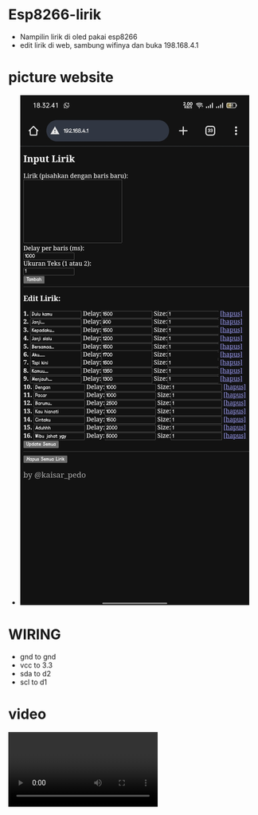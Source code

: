 # Esp8266-lirik

* Nampilin lirik di oled pakai esp8266
* edit lirik di web, sambung wifinya dan buka 198.168.4.1

# picture website 

*  ![foto](Screenshot_2025-08-18-18-32-42-39_40deb401b9ffe8e1df2f1cc5ba480b12.jpg)

# WIRING 

* gnd to gnd
* vcc to 3.3  
* sda to d2
* scl to d1

# video

![video](/VID-20250818-WA0056.mp4)

